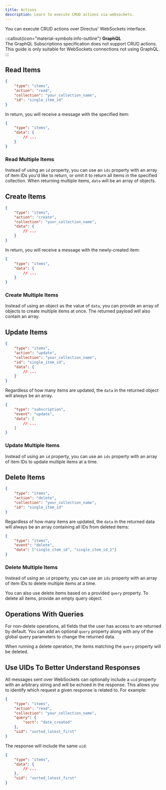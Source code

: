 ```yaml
---
title: Actions
description: Learn to execute CRUD actions via websockets.
---
```


You can execute CRUD actions over Directus' WebSockets interface.

::callout{icon="material-symbols:info-outline"}
**GraphQL**  
The GraphQL Subscriptions specification does not support CRUD actions. This guide is only suitable for WebSockets
connections not using GraphQL.
:::

## Read Items

```json
{
	"type": "items",
	"action": "read",
	"collection": "your_collection_name",
	"id": "single_item_id"
}
```

In return, you will receive a message with the specified item:

```json
{
	"type": "items",
	"data": {
		// ...
	}
}
```

### Read Multiple Items

Instead of using an `id` property, you can use an `ids` property with an array of item IDs you'd like to return, or omit
it to return all items in the specified collection. When returning multiple items, `data` will be an array of objects.

## Create Items

```json
{
	"type": "items",
	"action": "create",
	"collection": "your_collection_name",
	"data": {
		// ...
	}
}
```

In return, you will receive a message with the newly-created item:

```json
{
	"type": "items",
	"data": {
		// ...
	}
}
```

### Create Multiple Items

Instead of using an object as the value of `data`, you can provide an array of objects to create multiple items at once.
The returned payload will also contain an array.

## Update Items

```json
{
	"type": "items",
	"action": "update",
	"collection": "your_collection_name",
	"id": "single_item_id",
	"data": {
		// ...
	}
}
```

Regardless of how many items are updated, the `data` in the returned object will always be an array.

```json
{
	"type": "subscription",
	"event": "update",
	"data": [
		// ...
	]
}
```

### Update Multiple Items

Instead of using an `id` property, you can use an `ids` property with an array of item IDs to update multiple items at a
time.

## Delete Items

```json
{
	"type": "items",
	"action": "delete",
	"collection": "your_collection_name",
	"id": "single_item_id"
}
```

Regardless of how many items are updated, the `data` in the returned data will always be an array containing all IDs
from deleted items:

```json
{
	"type": "items",
	"event": "delete",
	"data": ["single_item_id", "single_item_id_2"]
}
```

### Delete Multiple Items

Instead of using an `id` property, you can use an `ids` property with an array of item IDs to delete multiple items at a
time.

You can also use delete items based on a provided `query` property. To delete all
items, provide an empty query object.

## Operations With Queries

For non-delete operations, all fields that the user has access to are returned by default. You can add an optional
`query` property along with any of the global query parameters to change the returned data.

When running a delete operation, the items matching the `query` property will be deleted.

## Use UIDs To Better Understand Responses

All messages sent over WebSockets can optionally include a `uid` property with an arbitrary string and will be echoed in
the response. This allows you to identify which request a given response is related to. For example:

```json
{
	"type": "items",
	"action": "read",
	"collection": "your_collection_name",
	"query": {
		"sort": "date_created"
	},
	"uid": "sorted_latest_first"
}
```

The response will include the same `uid`:

```json
{
	"type": "items",
	"data": {
		// ...
	},
	"uid": "sorted_latest_first"
}
```
